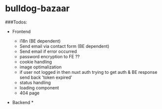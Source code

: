 # bulldog-bazaar

###Todos: 
- Frontend
  * i18n (BE dependent)
  * Send email via contact form (BE dependent)
  * Send email if error occurred
  * password encryption to FE ??
  * cookie handling
  * image optimalization
  * if user not logged in then nuxt auth trying to get auth & BE response send back 'token expired'
  * status handling
  * loading component
  * 404 page
   
- Backend
  * 

